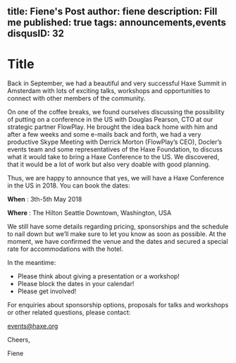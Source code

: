 title: Fiene's Post
author: fiene
description: Fill me
published: true
tags: announcements,events
disqusID: 32
---

# Title

Back in September, we had a beautiful and very successful Haxe Summit in Amsterdam with lots of exciting talks,
workshops and opportunities to connect with other members of the community. 

On one of the coffee breaks, we found ourselves discussing the possibility of putting on a conference in the US with Douglas Pearson,
CTO at our strategic partner FlowPlay. He brought the idea back home with him and after a few weeks and some e-mails back and forth,
we had a very productive Skype Meeting with Derrick Morton (FlowPlay’s CEO), Docler’s events team and some representatives of the
Haxe Foundation, to discuss what it would take to bring a Haxe Conference to the US. We discovered, that it would be a lot of work
but also very doable with good planning.

Thus, we are happy to announce that yes, we will have a Haxe Conference in the US in 2018. You can book the dates:

**When** : 3th-5th May 2018

**Where** : The Hilton Seattle Downtown, Washington, USA 

We still have some details regarding pricing, sponsorships and the schedule to nail down but we’ll make sure to let you know
as soon as possible. At the moment, we have confirmed the venue and the dates and secured a special rate for accommodations
with the hotel.

In the meantime:

 * Please think about giving a presentation or a workshop!
 * Please block the dates in your calendar!
 * Please get involved!

For enquiries about sponsorship options, proposals for talks and workshops or other related questions, please contact:

events@haxe.org

Cheers,

Fiene

